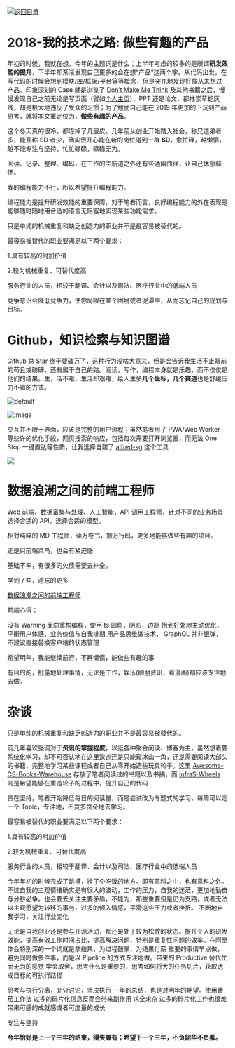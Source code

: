 [![返回目录](https://parg.co/U0e)](https://parg.co/U0X)

# 2018-我的技术之路: 做些有趣的产品

年初的时候，我就在想，今年的主题词是什么；上半年考虑的较多的是所谓**研发效能的提升**，下半年却渐渐发现自己更多的会在想“产品”这两个字。从代码出发，在写代码的时候会想到模块/库/框架/平台等等概念，但是突兀地发现好像从未想过产品。印象深刻的 Case 就是浏览了 [Don’t Make Me Think](https://parg.co/64R) 及其他书籍之后，慢慢发现自己之前无论是写页面（譬如[个人主页](http://wxyyxc1992.github.io)）、PPT 还是论文，都推崇草蛇灰线，却是极大地违反了受众的习惯；为了勉励自己能在 2019 年更加的下沉到产品思考，就将本文重定位为，**做些有趣的产品**。

这个冬天真的很冷，都冻掉了几层皮。几年前从创业开始踏入社会，称兄道弟者多，能互称 SD 者少，确实很开心能在新的岗位碰到一群 **SD**。愈忙碌，越懒惰，越不能专注与坚持，忙忙碌碌，碌碌无为。

阅读、记录、整理、编码，在工作的主航道之外还有些通幽曲径，让自己休憩释怀。

我的编程能力不行，所以希望提升编程能力。

编程能力是提升研发效能的重要保障，对于笔者而言，良好编程能力的外在表现是能够随时随地用合适的语言无阻塞地实现某些功能需求。

只是单纯的机械重复和缺乏创造力的职业并不是最容易被替代的。

最容易被替代的职业要满足以下两个要求：

1.具有较高的附加价值

2.较为机械重复、可替代度高

服务行业的人员，相较于翻译、会计以及司法、医疗行业中的低端人员

竞争意识会降低竞争力，使你局限在某个困境或者泥潭中，从而忘记自己的规划与目标。

# Github，知识检索与知识图谱

Github 总 Star 终于要破万了，这种行为没啥大意义，但是会告诉我生活不止眼前的苟且或磅礴，还有属于自己的路。阅读，写作，编程本身就是乐趣，而不仅仅是他们的结果。生，活不难，生活却艰难，给人生多**几个坐标，几个赛道**也是舒缓压力不错的方式。

![default](https://user-images.githubusercontent.com/5803001/50385677-2996cd80-0714-11e9-8f7f-55945c435375.png)

![image](https://user-images.githubusercontent.com/5803001/50374921-2b876080-0630-11e9-87b1-ef3fea261324.png)

交互并不限于界面，应该是完整的用户流程；虽然笔者用了 PWA/Web Worker 等些许的优化手段，网页搜索的响应，包括每次需要打开浏览器，而无法 One Stop 一键直达等性质，让我选择自建了 [alfred-sg](https://parg.co/6Vs) 这个工具

![](https://user-images.githubusercontent.com/5803001/50546216-fd70d480-0c5e-11e9-9b6b-cceaf7860c58.png)

# 数据浪潮之间的前端工程师

Web 前端、数据富集与处理、人工智能，API 调用工程师，针对不同的业务场景选择合适的 API，选择合适的模型。

相对纯粹的 MD 工程师，读万卷书，搬万行码，更多地能够做些有趣的项目。

还是只前端菜鸟，也会有紧迫感

基础不牢，有很多的欠债需要去补全。

学到了些，遗忘的更多

[数据浪潮之间的前端工程师](https://parg.co/6KA)

前端心得：

没有 Warning
面向重构编程，使用 ts
圆角，阴影，边距
恰到好处地主动优化，平衡用户体感，业务价值与自我排期
用产品思维做技术，
GraphQL 并非银弹，不建议直接替换客户端的状态管理

希望明年，我能继续前行，不再懒惰，能做些有趣的事

有目的的，批量地处理事情，无论是工作，娱乐(刷朋资讯，看漫画)都应该专注地去做。

# 杂谈

只是单纯的机械重复和缺乏创造力的职业并不是最容易被替代的。

前几年喜欢强调对于**资讯的掌握程度**，以逛各种聚合阅读、博客为主，虽然想着要系统化学习，却不可否认地在这里逡巡还是只能窥冰山一角，还是需要阅读大部头的书籍，完整地学习某些课程或者自己从零开始造些玩具轮子。这里 [Awesome-CS-Books-Warehouse](https://github.com/wxyyxc1992/Awesome-CS-Books-Warehouse) 存放了笔者阅读过的书籍以及书摘，而 [InfraS-Wheels](https://github.com/wxyyxc1992/InfraS-Wheels) 则是希望能够在重造轮子的过程中，提升自己的代码

贵在坚持，笔者开始降低每日的阅读量，而是尝试改为专题式的学习，每周可以定一个 Topic，专注地，不贪多贪全地去学习。

最容易被替代的职业要满足以下两个要求：

1.具有较高的附加价值

2.较为机械重复、可替代度高

服务行业的人员，相较于翻译、会计以及司法、医疗行业中的低端人员

今年年初的时候完成了跳槽，换了个吃饭的地方。即有意料之中，也有意料之外。不过自我的主观情绪确实是有很大的波动，工作的压力，自我的迷茫，更加地勤奋与分秒必争。也会要去关注主要矛盾，不能为，那些重要但是仍为支路，或者无法以主观愿望为转移的事务，过多的倾入情感，平滑这些压力或者挫折。 不断地自我学习，关注行业变化

无论是自我创业还是参与开源活动，都还是处于较为松散的状态。提升个人的研发效能，提高有效工作时间占比，提高解决问题，特别是重复性问题的效率。在阿里体会特别深的一个词就是拿结果，为过程鼓掌，为结果付薪 重要的事情早点做，避免同时做多件事，而是以 Pipeline 的方式专注地做。带来的 Productive 替代忙而无为的感觉 学会取舍，思考什么是重要的，思考如何将大的任务切片，获取达成目标的可执行路径

思考与执行分离，充分讨论，坚决执行 一年的总结，也是对明年的期望。使用番茄工作法 过多的碎片化信息反而会带来副作用 求全求杂 过多的碎片化工作也很难带来可感的成就感或者可度量的成长

专注与坚持

**今年恰好是上一个三年的结束，得失兼有；希望下一个三年，不负韶华不负卿。**
